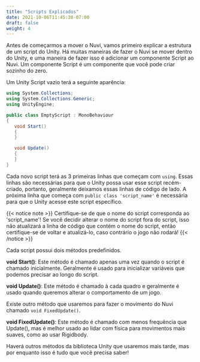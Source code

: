 ```yaml
---
title: "Scripts Explicados"
date: 2021-10-06T11:45:38-07:00
draft: false
weight: 4
---
```


Antes de começarmos a mover o Nuvi, vamos primeiro explicar a estrutura de um script do Unity. Há muitas maneiras de fazer o Nuvi se mover dentro do Unity, e uma maneira de fazer isso é adicionar um componente Script ao Nuvi. Um componente Script é um componente que você pode criar sozinho do zero.

Um Unity Script vazio terá a seguinte aparência:

```csharp
using System.Collections;
using System.Collections.Generic;
using UnityEngine;

public class EmptyScript : MonoBehaviour
{
   void Start()
   {
   }

   void Update()
   {
   }
}
```

Cada novo script terá as 3 primeiras linhas que começam com `using`. Essas linhas são necessárias para que o Unity possa usar esse script recém-criado, portanto, geralmente deixamos essas linhas de código de lado. A próxima linha que começa com `public class 'script_name'` é necessária para que o Unity acesse este script específico.

{{< notice note >}}
Certifique-se de que o nome do script corresponda ao 'script_name'! Se você decidir alterar o nome do script fora do script, isso não atualizará a linha de código que contém o nome do script, então certifique-se de voltar e atualizá-lo, caso contrário o jogo não rodará!
{{< /notice >}}

Cada script possui dois métodos predefinidos.

**void Start()**: Este método é chamado apenas uma vez quando o script é chamado inicialmente. Geralmente é usado para inicializar variáveis ​​que podemos precisar ao longo do script.

**void Update()**: Este método é chamado à cada quadro e geralmente é usado quando queremos alterar o comportamento de um jogo.

Existe outro método que usaremos para fazer o movimento do Nuvi chamado `void FixedUpdate()`.

**void FixedUpdate()**: Este método é chamado com menos frequência que Update(), mas é melhor usado ao lidar com física para movimentos mais suaves, como ao usar Rigidbody.

Haverá outros métodos da biblioteca Unity que usaremos mais tarde, mas por enquanto isso é tudo que você precisa saber!
